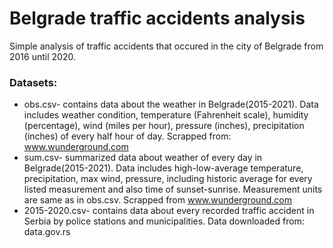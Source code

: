 # Belgrade traffic accidents analysis<br>
Simple analysis of traffic accidents that occured in the city of Belgrade from 2016 until 2020.<br>
### Datasets:
- obs.csv- contains data about the weather in Belgrade(2015-2021). Data includes weather condition, temperature (Fahrenheit scale), humidity (percentage), wind (miles per hour), pressure (inches), precipitation (inches) of every half hour of day. Scrapped from: www.wunderground.com
- sum.csv- summarized data about weather of every day in Belgrade(2015-2021). Data includes high-low-average temperature, precipitation, max wind, pressure, including historic average for every listed measurement and also time of sunset-sunrise. Measurement units are same as in obs.csv. Scrapped from www.wunderground.com
- 2015-2020.csv- contains data about every recorded traffic accident in Serbia by police stations and municipalities. Data downloaded from: data.gov.rs
